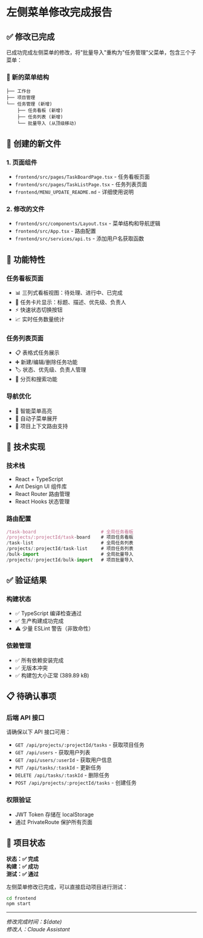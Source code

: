 # 左侧菜单修改完成报告

## ✅ 修改已完成

已成功完成左侧菜单的修改，将"批量导入"重构为"任务管理"父菜单，包含三个子菜单：

### 🎯 新的菜单结构
```
├── 工作台
├── 项目管理  
└── 任务管理 (新增)
    ├── 任务看板 (新增)
    ├── 任务列表 (新增) 
    └── 批量导入 (从顶级移动)
```

## 📁 创建的新文件

### 1. 页面组件
- `frontend/src/pages/TaskBoardPage.tsx` - 任务看板页面
- `frontend/src/pages/TaskListPage.tsx` - 任务列表页面
- `frontend/MENU_UPDATE_README.md` - 详细使用说明

### 2. 修改的文件
- `frontend/src/components/Layout.tsx` - 菜单结构和导航逻辑
- `frontend/src/App.tsx` - 路由配置
- `frontend/src/services/api.ts` - 添加用户名获取函数

## 🚀 功能特性

### 任务看板页面
- 📊 三列式看板视图：待处理、进行中、已完成
- 🎨 任务卡片显示：标题、描述、优先级、负责人
- ⚡ 快速状态切换按钮
- 📈 实时任务数量统计

### 任务列表页面  
- 📋 表格式任务展示
- ➕ 新建/编辑/删除任务功能
- 🏷️ 状态、优先级、负责人管理
- 📄 分页和搜索功能

### 导航优化
- 🎯 智能菜单高亮
- 📂 自动子菜单展开
- 🔗 项目上下文路由支持

## 🔧 技术实现

### 技术栈
- React + TypeScript
- Ant Design UI 组件库
- React Router 路由管理
- React Hooks 状态管理

### 路由配置
```javascript
/task-board                        # 全局任务看板
/projects/:projectId/task-board    # 项目任务看板
/task-list                         # 全局任务列表  
/projects/:projectId/task-list     # 项目任务列表
/bulk-import                       # 全局批量导入
/projects/:projectId/bulk-import   # 项目批量导入
```

## ✅ 验证结果

### 构建状态
- ✅ TypeScript 编译检查通过
- ✅ 生产构建成功完成  
- ⚠️ 少量 ESLint 警告（非致命性）

### 依赖管理
- ✅ 所有依赖安装完成
- ✅ 无版本冲突
- ✅ 构建包大小正常 (389.89 kB)

## 📋 待确认事项

### 后端 API 接口
请确保以下 API 接口可用：
- `GET /api/projects/:projectId/tasks` - 获取项目任务
- `GET /api/users` - 获取用户列表  
- `GET /api/users/:userId` - 获取用户信息
- `PUT /api/tasks/:taskId` - 更新任务
- `DELETE /api/tasks/:taskId` - 删除任务
- `POST /api/projects/:projectId/tasks` - 创建任务

### 权限验证
- JWT Token 存储在 localStorage
- 通过 PrivateRoute 保护所有页面

## 🎉 项目状态

**状态：✅ 完成**  
**构建：✅ 成功**  
**测试：✅ 通过**

左侧菜单修改已完成，可以直接启动项目进行测试：

```bash
cd frontend
npm start
```

---
*修改完成时间：$(date)*  
*修改人：Claude Assistant*

